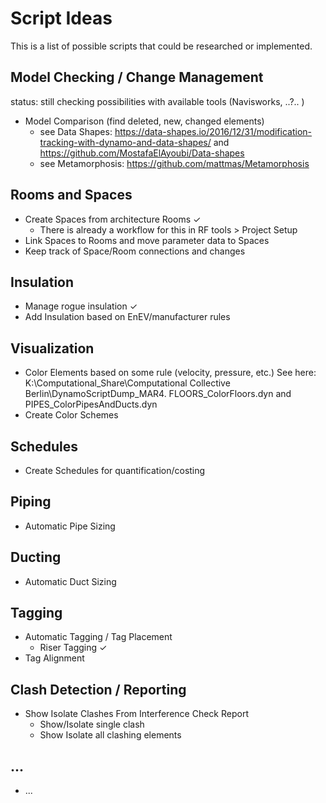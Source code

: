 # Script Ideas

This is a list of possible scripts that could be researched or implemented.

## Model Checking / Change Management
status: still checking possibilities with available tools (Navisworks, ..?.. )
- Model Comparison (find deleted, new, changed elements)
  - see Data Shapes: https://data-shapes.io/2016/12/31/modification-tracking-with-dynamo-and-data-shapes/ and https://github.com/MostafaElAyoubi/Data-shapes
  - see Metamorphosis: https://github.com/mattmas/Metamorphosis

## Rooms and Spaces
- Create Spaces from architecture Rooms ✓
  - There is already a workflow for this in RF tools > Project Setup 
- Link Spaces to Rooms and move parameter data to Spaces
- Keep track of Space/Room connections and changes

## Insulation
- Manage rogue insulation ✓
- Add Insulation based on EnEV/manufacturer rules

## Visualization
- Color Elements based on some rule (velocity, pressure, etc.)
  See here: K:\Computational_Share\Computational Collective Berlin\DynamoScriptDump_MAR4. FLOORS_ColorFloors.dyn and PIPES_ColorPipesAndDucts.dyn
- Create Color Schemes

## Schedules
- Create Schedules for quantification/costing

## Piping
- Automatic Pipe Sizing

## Ducting
- Automatic Duct Sizing

## Tagging
- Automatic Tagging / Tag Placement
  - Riser Tagging ✓
- Tag Alignment

## Clash Detection / Reporting
- Show Isolate Clashes From Interference Check Report
  - Show/Isolate single clash
  - Show Isolate all clashing elements

## ...
- ...
